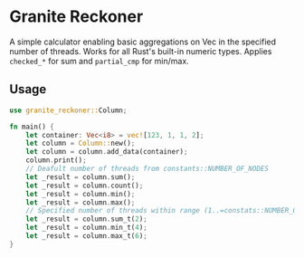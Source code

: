 # Granite Reckoner

A simple calculator enabling basic aggregations on Vec<T> in the specified number of threads. 
Works for all Rust's built-in numeric types. Applies ```checked_*``` for sum and ```partial_cmp``` for min/max.

## Usage

```rust
use granite_reckoner::Column;

fn main() {
    let container: Vec<i8> = vec![123, 1, 1, 2]; 
    let column = Column::new();
    let column = column.add_data(container);
    column.print();
    // Deafult number of threads from constants::NUMBER_OF_NODES
    let _result = column.sum();
    let _result = column.count();
    let _result = column.min();
    let _result = column.max();
    // Specified number of threads within range (1..=constats::NUMBER_OF_NODES)
    let _result = column.sum_t(2);
    let _result = column.min_t(4);
    let _result = column.max_t(6);
}
```
